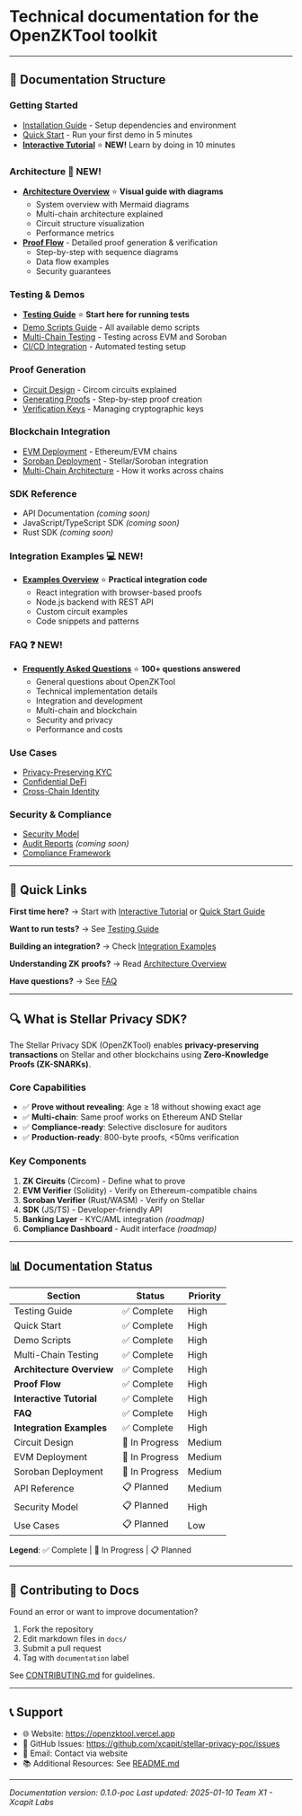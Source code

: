 # Technical documentation for the OpenZKTool toolkit
---

## 📖 Documentation Structure

### Getting Started
- [Installation Guide](./getting-started/installation.md) - Setup dependencies and environment
- [Quick Start](./getting-started/quickstart.md) - Run your first demo in 5 minutes
- [**Interactive Tutorial**](./getting-started/interactive-tutorial.md) ⭐ **NEW!** Learn by doing in 10 minutes

### Architecture 📐 **NEW!**
- [**Architecture Overview**](./architecture/overview.md) ⭐ **Visual guide with diagrams**
  - System overview with Mermaid diagrams
  - Multi-chain architecture explained
  - Circuit structure visualization
  - Performance metrics
- [**Proof Flow**](./architecture/proof-flow.md) - Detailed proof generation & verification
  - Step-by-step with sequence diagrams
  - Data flow examples
  - Security guarantees

### Testing & Demos
- [**Testing Guide**](./testing/README.md) ⭐ **Start here for running tests**
- [Demo Scripts Guide](./testing/demo-scripts.md) - All available demo scripts
- [Multi-Chain Testing](./testing/multi-chain.md) - Testing across EVM and Soroban
- [CI/CD Integration](./testing/ci-cd.md) - Automated testing setup

### Proof Generation
- [Circuit Design](./circuits/README.md) - Circom circuits explained
- [Generating Proofs](./circuits/proof-generation.md) - Step-by-step proof creation
- [Verification Keys](./circuits/verification-keys.md) - Managing cryptographic keys

### Blockchain Integration
- [EVM Deployment](./blockchain/evm.md) - Ethereum/EVM chains
- [Soroban Deployment](./blockchain/soroban.md) - Stellar/Soroban integration
- [Multi-Chain Architecture](./blockchain/multi-chain.md) - How it works across chains

### SDK Reference
- API Documentation *(coming soon)*
- JavaScript/TypeScript SDK *(coming soon)*
- Rust SDK *(coming soon)*

### Integration Examples 💻 **NEW!**
- [**Examples Overview**](../examples/README.md) ⭐ **Practical integration code**
  - React integration with browser-based proofs
  - Node.js backend with REST API
  - Custom circuit examples
  - Code snippets and patterns

### FAQ ❓ **NEW!**
- [**Frequently Asked Questions**](./FAQ.md) ⭐ **100+ questions answered**
  - General questions about OpenZKTool
  - Technical implementation details
  - Integration and development
  - Multi-chain and blockchain
  - Security and privacy
  - Performance and costs

### Use Cases
- [Privacy-Preserving KYC](./use-cases/kyc.md)
- [Confidential DeFi](./use-cases/defi.md)
- [Cross-Chain Identity](./use-cases/identity.md)

### Security & Compliance
- [Security Model](./security/model.md)
- [Audit Reports](./security/audits.md) *(coming soon)*
- [Compliance Framework](./security/compliance.md)

---

## 🚀 Quick Links

**First time here?** → Start with [Interactive Tutorial](./getting-started/interactive-tutorial.md) or [Quick Start Guide](./getting-started/quickstart.md)

**Want to run tests?** → See [Testing Guide](./testing/README.md)

**Building an integration?** → Check [Integration Examples](../examples/README.md)

**Understanding ZK proofs?** → Read [Architecture Overview](./architecture/overview.md)

**Have questions?** → See [FAQ](./FAQ.md)

---

## 🔍 What is Stellar Privacy SDK?

The Stellar Privacy SDK (OpenZKTool) enables **privacy-preserving transactions** on Stellar and other blockchains using **Zero-Knowledge Proofs (ZK-SNARKs)**.

### Core Capabilities

- ✅ **Prove without revealing**: Age ≥ 18 without showing exact age
- ✅ **Multi-chain**: Same proof works on Ethereum AND Stellar
- ✅ **Compliance-ready**: Selective disclosure for auditors
- ✅ **Production-ready**: 800-byte proofs, <50ms verification

### Key Components

1. **ZK Circuits** (Circom) - Define what to prove
2. **EVM Verifier** (Solidity) - Verify on Ethereum-compatible chains
3. **Soroban Verifier** (Rust/WASM) - Verify on Stellar
4. **SDK** (JS/TS) - Developer-friendly API
5. **Banking Layer** - KYC/AML integration *(roadmap)*
6. **Compliance Dashboard** - Audit interface *(roadmap)*

---

## 📊 Documentation Status

| Section | Status | Priority |
|---------|--------|----------|
| Testing Guide | ✅ Complete | High |
| Quick Start | ✅ Complete | High |
| Demo Scripts | ✅ Complete | High |
| Multi-Chain Testing | ✅ Complete | High |
| **Architecture Overview** | ✅ Complete | High |
| **Proof Flow** | ✅ Complete | High |
| **Interactive Tutorial** | ✅ Complete | High |
| **FAQ** | ✅ Complete | High |
| **Integration Examples** | ✅ Complete | High |
| Circuit Design | 🚧 In Progress | Medium |
| EVM Deployment | 🚧 In Progress | Medium |
| Soroban Deployment | 🚧 In Progress | Medium |
| API Reference | 📋 Planned | Medium |
| Security Model | 📋 Planned | High |
| Use Cases | 📋 Planned | Low |

**Legend**: ✅ Complete | 🚧 In Progress | 📋 Planned

---

## 🤝 Contributing to Docs

Found an error or want to improve documentation?

1. Fork the repository
2. Edit markdown files in `docs/`
3. Submit a pull request
4. Tag with `documentation` label

See [CONTRIBUTING.md](../CONTRIBUTING.md) for guidelines.

---

## 📞 Support

- 🌐 Website: https://openzktool.vercel.app
- 💬 GitHub Issues: https://github.com/xcapit/stellar-privacy-poc/issues
- 📧 Email: Contact via website
- 📚 Additional Resources: See [README.md](../README.md)

---

*Documentation version: 0.1.0-poc*
*Last updated: 2025-01-10*
*Team X1 - Xcapit Labs*
